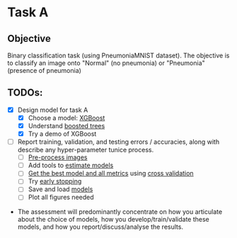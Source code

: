 # Task A

## Objective

Binary classification task (using PneumoniaMNIST dataset). The objective
is to classify an image onto "Normal" (no pneumonia) or "Pneumonia"
(presence of pneumonia)

## TODOs:

* [x] Design model for task A
    * [x] Choose a model: [XGBoost](https://github.com/dmlc/xgboost)
    * [x] Understand [boosted trees](https://xgboost.readthedocs.io/en/stable/tutorials/model.html)
    * [x] Try a demo of XGBoost
* [ ] Report training, validation, and testing errors / accuracies, along with describe any hyper-parameter tunice process.
    * [ ] [Pre-process images](https://scipy-lectures.org/packages/scikit-image/)
    * [ ] Add tools to [estimate models](https://xgboost.readthedocs.io/en/stable/python/sklearn_estimator.html)
    * [ ] [Get the best model and all metrics](https://xgboost.readthedocs.io/en/stable/python/examples/sklearn_examples.html#sphx-glr-python-examples-sklearn-examples-py) using [cross validation](https://scikit-learn.org/stable/modules/cross_validation.html#cross-validation)
    * [ ] Try [early stopping](https://xgboost.readthedocs.io/en/stable/python/sklearn_estimator.html#early-stopping)
    * [ ] Save and load [models](https://xgboost.readthedocs.io/en/stable/tutorials/saving_model.html)
    * [ ] Plot all figures needed

* The assessment will predominantly concentrate on how you articulate about the choice of models, how
you develop/train/validate these models, and how you report/discuss/analyse the
results.
